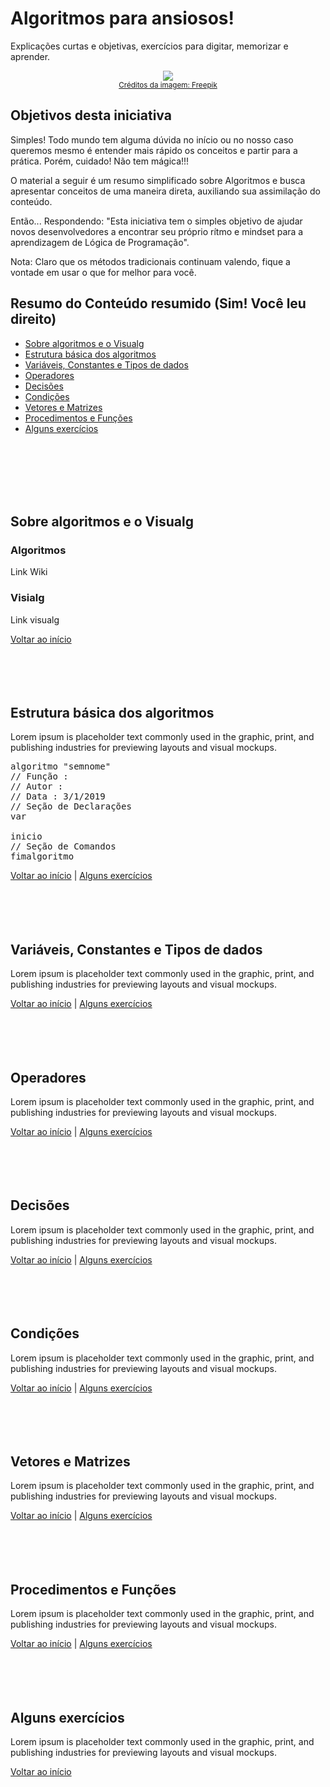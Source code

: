 # Algoritmos para ansiosos!
Explicações curtas e objetivas, exercícios para digitar, memorizar e aprender.


<p align="center">
  <img src="https://image.freepik.com/free-vector/programmers-concept-with-flat-design_23-2147849844.jpg">
  <br>
  <small><a href="https://www.freepik.com/free-vector/programmers-concept-with-flat-design_2456097.htm">Créditos da imagem: Freepik</a></small>
</p>

## Objetivos desta iniciativa
Simples! Todo mundo tem alguma dúvida no início ou no nosso caso queremos mesmo é entender mais rápido os conceitos e partir para a prática. Porém, cuidado! Não tem mágica!!!

O material a seguir é um resumo simplificado sobre Algoritmos e busca apresentar conceitos de uma maneira direta, auxiliando sua assimilação do conteúdo.

Então... Respondendo: "Esta iniciativa tem o simples objetivo de ajudar novos desenvolvedores a encontrar seu próprio rítmo e mindset para a aprendizagem de Lógica de Programação".

Nota: Claro que os métodos tradicionais continuam valendo, fique a vontade em usar o que for melhor para você.

## Resumo do Conteúdo resumido (Sim! Você leu direito)
* [Sobre algoritmos e o Visualg](#sobre-algoritmos-e-o-Visualg)
* [Estrutura básica dos algoritmos](#estrutura-básica-dos-algoritmos)
* [Variáveis, Constantes e Tipos de dados](#variáveis-constantes-e-tipos-de-dados)
* [Operadores](#operadores)
* [Decisões](#decisões)
* [Condições](#condições)
* [Vetores e Matrizes](#vetores-e-matrizes)
* [Procedimentos e Funções](#procedimentos-e-funções)
* [Alguns exercícios](#alguns-exercÍcios)

<br />
<br />
<br />
<br />
<br />

## Sobre algoritmos e o Visualg
### Algoritmos
Link Wiki
### Visialg
Link visualg

[Voltar ao início](#resumo-do-conteúdo-resumido)
<br />
<br />
<br />
<br />
<br />

## Estrutura básica dos algoritmos
Lorem ipsum is placeholder text commonly used in the graphic, print, and publishing industries for previewing layouts and visual mockups.

<pre>
algoritmo "semnome"
// Função :
// Autor :
// Data : 3/1/2019
// Seção de Declarações 
var

inicio
// Seção de Comandos 
fimalgoritmo
</pre>

[Voltar ao início](#resumo-do-conteúdo-resumido) | [Alguns exercícios](#alguns-exercÍcios)
<br />
<br />
<br />
<br />
<br />

## Variáveis, Constantes e Tipos de dados
Lorem ipsum is placeholder text commonly used in the graphic, print, and publishing industries for previewing layouts and visual mockups.

[Voltar ao início](#resumo-do-conteúdo-resumido) | [Alguns exercícios](#alguns-exercÍcios)
<br />
<br />
<br />
<br />
<br />

## Operadores
Lorem ipsum is placeholder text commonly used in the graphic, print, and publishing industries for previewing layouts and visual mockups.

[Voltar ao início](#resumo-do-conteúdo-resumido) | [Alguns exercícios](#alguns-exercÍcios)
<br />
<br />
<br />
<br />
<br />

## Decisões
Lorem ipsum is placeholder text commonly used in the graphic, print, and publishing industries for previewing layouts and visual mockups.

[Voltar ao início](#resumo-do-conteúdo-resumido) | [Alguns exercícios](#alguns-exercÍcios)
<br />
<br />
<br />
<br />
<br />

## Condições
Lorem ipsum is placeholder text commonly used in the graphic, print, and publishing industries for previewing layouts and visual mockups.

[Voltar ao início](#resumo-do-conteúdo-resumido) | [Alguns exercícios](#alguns-exercÍcios)
<br />
<br />
<br />
<br />
<br />

## Vetores e Matrizes
Lorem ipsum is placeholder text commonly used in the graphic, print, and publishing industries for previewing layouts and visual mockups.

[Voltar ao início](#resumo-do-conteúdo-resumido) | [Alguns exercícios](#alguns-exercÍcios)
<br />
<br />
<br />
<br />
<br />

## Procedimentos e Funções
Lorem ipsum is placeholder text commonly used in the graphic, print, and publishing industries for previewing layouts and visual mockups.

[Voltar ao início](#resumo-do-conteúdo-resumido) | [Alguns exercícios](#alguns-exercÍcios)
<br />
<br />
<br />
<br />
<br />

## Alguns exercícios
Lorem ipsum is placeholder text commonly used in the graphic, print, and publishing industries for previewing layouts and visual mockups.

[Voltar ao início](#resumo-do-conteúdo-resumido)
<br />
<br />
<br />
<br />
